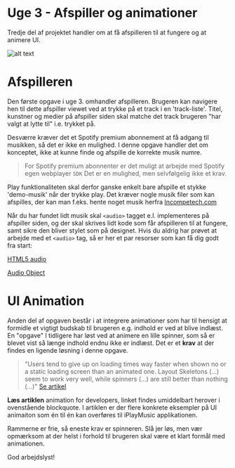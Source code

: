 # Uge 3 - Afspiller og animationer

Tredje del af projektet handler om at få afspilleren til at fungere og at animere UI.

![alt text](https://github.com/rts-cmk-wuhf02/iPlayMusic/blob/master/animation.gif "Animate UI")

# Afspilleren
Den første opgave i uge 3. omhandler afspilleren. Brugeren kan navigere hen til dette afspiller viewet ved at trykke på et track i en 'track-liste'. Titel, kunstner og medier på afspiller siden skal matche det track brugeren "har valgt at lytte til" i.e. trykket på. 

Desværre kræver det et Spotify premium abonnement at få adgang til musikken, så det er ikke en mulighed. I denne opgave handler det om konceptet, ikke at kunne finde og afspille de korrekte musik numre. 

> For Spotify premium abonnenter er det muligt at arbejde med Spotify egen webplayer ```SDK``` Det er en mulighed, men selvfølgelig ikke et krav.

Play funktionaliteten skal derfor ganske enkelt bare afspille et stykke 'demo-musik' når der trykke play. Det kræver nogle musik filer som kan afspilles, der kan man f.eks. hente noget musik herfra [Incompetech.com](https://incompetech.com/music/) 

Når du har fundet lidt musik skal `<audio>` tagget e.l. implementeres på afspiller siden, og der skal skrives lidt kode som får afspilleren til at fungere, samt sikre den bliver stylet som på designet. Hvis du aldrig har prøvet at arbejde med et `<audio>` tag, så er her et par resorser som kan få dig godt fra start:

[HTML5 audio](https://www.w3schools.com/html/html5_audio.asp)

[Audio Object](https://www.w3schools.com/jsref/dom_obj_audio.asp)

# UI Animation
Anden del af opgaven består i at integrere animationer som har til hensigt at formidle et vigtigt budskab til brugeren e.g. indhold er ved at blive indlæst. En "opgave" I tidligere har løst ved at animere en lille spinner, som så er blevet vist så længe indhold endnu ikke er indlæst. Det er et **krav** at der findes en ligende løsning i denne opgave.

> "Users tend to give up on loading times way faster when shown no or a static loading screen than an animated one.
Layout Skeletons (...) seem to work very well, while spinners (...) are still better than nothing (...)" [Se artikel](https://dev.to/iamschulz/animation-for-developers-c4b?fbclid=IwAR2mYJQ-UwH07WPkPvcpJ5cSN8qIh06sDYzZEzhH2SjArGBOADP8EHUe95I) 

**Læs artiklen** animation for developers, linket findes umiddelbart herover i ovenstående blockquote. I artiklen er der flere konkrete eksempler på UI animaiton som én til én kan overføres til iPlayMusic applikationen. 

Rammerne er frie, så eneste krav er spinneren. Slå jer løs, men vær opmærksom at der helst i forhold til brugeren skal være et klart formål med animationen.

God arbejdslyst!
